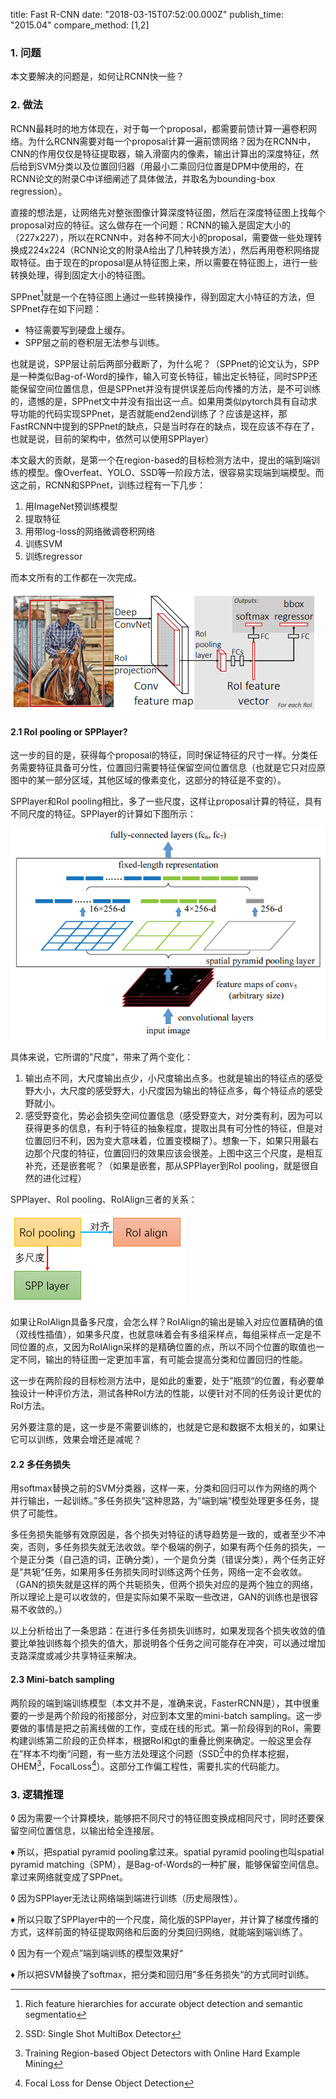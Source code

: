 title: Fast R-CNN
date: "2018-03-15T07:52:00.000Z"
publish_time: "2015.04"
compare_method: [1,2]

### 1. 问题

本文要解决的问题是，如何让RCNN快一些？

### 2. 做法

RCNN最耗时的地方体现在，对于每一个proposal，都需要前馈计算一遍卷积网络。为什么RCNN需要对每一个proposal计算一遍前馈网络？因为在RCNN中，CNN的作用仅仅是特征提取器，输入滑窗内的像素，输出计算出的深度特征，然后给到SVM分类以及位置回归器（用最小二乘回归位置是DPM中使用的，在RCNN论文的附录C中详细阐述了具体做法，并取名为bounding-box regression）。

直接的想法是，让网络先对整张图像计算深度特征图，然后在深度特征图上找每个proposal对应的特征。这么做存在一个问题：RCNN的输入是固定大小的（227x227），所以在RCNN中，对各种不同大小的proposal，需要做一些处理转换成224x224（RCNN论文的附录A给出了几种转换方法），然后再用卷积网络提取特征。由于现在的proposal是从特征图上来，所以需要在特征图上，进行一些转换处理，得到固定大小的特征图。

SPPnet[^1]就是一个在特征图上通过一些转换操作，得到固定大小特征的方法，但SPPnet存在如下问题：

- 特征需要写到硬盘上缓存。
- SPP层之前的卷积层无法参与训练。

也就是说，SPP层让前后两部分截断了，为什么呢？（SPPnet的论文认为，SPP是一种类似Bag-of-Word的操作，输入可变长特征，输出定长特征，同时SPP还能保留空间位置信息，但是SPPnet并没有提供误差后向传播的方法，是不可训练的，遗憾的是，SPPnet文中并没有指出这一点。如果用类似pytorch具有自动求导功能的代码实现SPPnet，是否就能end2end训练了？应该是这样，那FastRCNN中提到的SPPnet的缺点，只是当时存在的缺点，现在应该不存在了，也就是说，目前的架构中，依然可以使用SPPlayer）

本文最大的贡献，是第一个在region-based的目标检测方法中，提出的端到端训练的模型。像Overfeat、YOLO、SSD等一阶段方法，很容易实现端到端模型。而这之前，RCNN和SPPnet，训练过程有一下几步：

1. 用ImageNet预训练模型
2. 提取特征
3. 用带log-loss的网络微调卷积网络
4. 训练SVM
5. 训练regressor

而本文所有的工作都在一次完成。

![](model.png)

#### 2.1 RoI pooling or SPPlayer?

这一步的目的是，获得每个proposal的特征，同时保证特征的尺寸一样。分类任务需要特征具备可分性，位置回归需要特征保留空间位置信息（也就是它只对应原图中的某一部分区域，其他区域的像素变化，这部分的特征是不变的）。

SPPlayer和RoI pooling相比，多了一些尺度，这样让proposal计算的特征，具有不同尺度的特征。SPPlayer的计算如下图所示：

![](spplayer.png)

具体来说，它所谓的”尺度“，带来了两个变化：

1. 输出点不同，大尺度输出点少，小尺度输出点多。也就是输出的特征点的感受野大小，大尺度的感受野大，小尺度因为输出的特征点多，每个特征点的感受野就小。
2. 感受野变化，势必会损失空间位置信息（感受野变大，对分类有利，因为可以获得更多的信息，有利于特征的抽象程度，提取出具有可分性的特征，但是对位置回归不利，因为变大意味着，位置变模糊了）。想象一下，如果只用最右边那个尺度的特征，位置回归的效果应该会很差。上图中这三个尺度，是相互补充，还是嵌套呢？（如果是嵌套，那从SPPlayer到RoI pooling，就是很自然的进化过程）

SPPlayer、RoI pooling、RoIAlign三者的关系：

![](relation.png)

如果让RoIAlign具备多尺度，会怎么样？RoIAlign的输出是输入对应位置精确的值（双线性插值），如果多尺度，也就意味着会有多组采样点，每组采样点一定是不同位置的点，又因为RoIAlign采样的是精确位置的点，所以不同个位置的取值也一定不同，输出的特征图一定更加丰富，有可能会提高分类和位置回归的性能。

这一步在两阶段的目标检测方法中，是如此的重要，处于”瓶颈“的位置，有必要单独设计一种评价方法，测试各种RoI方法的性能，以便针对不同的任务设计更优的RoI方法。

另外要注意的是，这一步是不需要训练的，也就是它是和数据不太相关的，如果让它可以训练，效果会增还是减呢？

#### 2.2 多任务损失

用softmax替换之前的SVM分类器，这样一来，分类和回归可以作为网络的两个并行输出，一起训练。”多任务损失“这种思路，为”端到端“模型处理更多任务，提供了可能性。

多任务损失能够有效原因是，各个损失对特征的诱导趋势是一致的，或者至少不冲突，否则，多任务损失就无法收敛。举个极端的例子，如果有两个任务的损失，一个是正分类（自己造的词，正确分类），一个是负分类（错误分类），两个任务正好是”共轭“任务，如果用多任务损失同时训练这两个任务，网络一定不会收敛。（GAN的损失就是这样的两个共轭损失，但两个损失对应的是两个独立的网络，所以理论上是可以收敛的，但是实际如果不采取一些改进，GAN的训练也是很容易不收敛的。）

以上分析给出了一条思路：在进行多任务损失训练时，如果发现各个损失收敛的值要比单独训练每个损失的值大，那说明各个任务之间可能存在冲突，可以通过增加支路深度或减少共享特征来解决。

#### 2.3 Mini-batch sampling

两阶段的端到端训练模型（本文并不是，准确来说，FasterRCNN是），其中很重要的一步是两个阶段的衔接部分，对应到本文里的mini-batch sampling。这一步要做的事情是把之前离线做的工作，变成在线的形式。第一阶段得到的RoI，需要构建训练第二阶段的正负样本，根据RoI和gt的重叠比例来确定。一般这里会存在”样本不均衡“问题，有一些方法处理这个问题（SSD[^3]中的负样本挖掘，OHEM[^4]，FocalLoss[^5]）。这部分工作偏工程性，需要扎实的代码能力。

### 3. 逻辑推理

&loz; 因为需要一个计算模块，能够把不同尺寸的特征图变换成相同尺寸，同时还要保留空间位置信息，以输出给全连接层。

&diams; 所以，把spatial pyramid pooling拿过来。spatial pyramid pooling也叫spatial pyramid matching（SPM），是Bag-of-Words的一种扩展，能够保留空间信息。拿过来网络就变成了SPPnet。

&loz; 因为SPPlayer无法让网络端到端进行训练（历史局限性）。

&diams; 所以只取了SPPlayer中的一个尺度，简化版的SPPlayer，并计算了梯度传播的方式，这样前面的特征提取网络和后面的分类回归网络，就能端到端训练了。

&loz; 因为有一个观点”端到端训练的模型效果好“

&diams; 所以把SVM替换了softmax，把分类和回归用”多任务损失“的方式同时训练。

[^1]: Rich feature hierarchies for accurate object detection and semantic segmentatio
[^2]: Snpatial Pyramid Pooling in Deep Convolutional Networks for Visual Recognition
[^3]: SSD: Single Shot MultiBox Detector
[^4]: Training Region-based Object Detectors with Online Hard Example Mining
[^5]: Focal  Loss for Dense Object Detection


